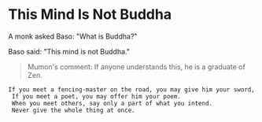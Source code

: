 # This Mind Is Not Buddha

A monk asked Baso: "What is Buddha?"

Baso said: "This mind is not Buddha."

> Mumon's comment: If anyone understands this, he is a graduate of Zen.

```
If you meet a fencing-master on the road, you may give him your sword,
 If you meet a poet, you may offer him your poem.
 When you meet others, say only a part of what you intend.
 Never give the whole thing at once.
```
